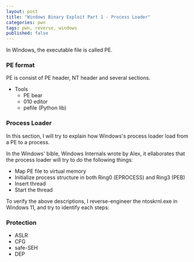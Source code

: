 ```yaml
---
layout: post
title: "Windows Binary Exploit Part 1 - Process Loader"
categories: pwn
tags: pwn, reverse, windows
published: false
---
```


In Windows, the executable file is called PE.

### PE format
PE is consist of PE header, NT header and several sections.

* Tools
  * PE bear
  * 010 editor
  * pefile (Python lib)

### Process Loader
In this section, I will try to explain how Windows's process loader load from a PE to a process.

In the Windows' bible, Windows Internals wrote by Alex, it ellaborates that the process loader will try to do the following things:
* Map PE file to virtual memory
* Initialize process structure in both Ring0 (EPROCESS) and Ring3 (PEB)
* Insert thread
* Start the thread

To verify the above descriptions, I reverse-engineer the ntoskrnl.exe in Windows 11, and try to identify each steps:

### Protection
* ASLR
* CFG
* safe-SEH
* DEP

